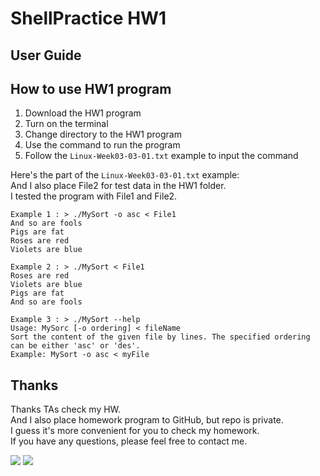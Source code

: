 # ShellPractice HW1
## User Guide

How to use HW1 program
---
1. Download the HW1 program
2. Turn on the terminal
3. Change directory to the HW1 program
4. Use the command to run the program
5. Follow the `Linux-Week03-03-01.txt`  example to input the command

Here's the part of the `Linux-Week03-03-01.txt` example:  
And I also place File2 for test data in the HW1 folder.  
I tested the program with File1 and File2.  


```
Example 1 : > ./MySort -o asc < File1
And so are fools
Pigs are fat
Roses are red
Violets are blue

Example 2 : > ./MySort < File1
Roses are red
Violets are blue
Pigs are fat
And so are fools

Example 3 : > ./MySort --help
Usage: MySorc [-o ordering] < fileName
Sort the content of the given file by lines. The specified ordering can be either 'asc' or 'des'.
Example: MySort -o asc < myFile
```
## Thanks
Thanks TAs check my HW.  
And I also place homework program to GitHub, but repo is private.  
I guess it's more convenient for you to check my homework.  
If you have any questions, please feel free to contact me.  
<p align="">
<a href="https://github.com/bluehomewu"> <img src="https://img.shields.io/badge/-Github-000?style=flat&logo=Github&logoColor=white" /></a>
<a href="mailto:bluehome.wu@gmail.com"> <img src="https://img.shields.io/badge/-Gmail-c14438?style=flat&logo=Gmail&logoColor=white" /></p></a>
